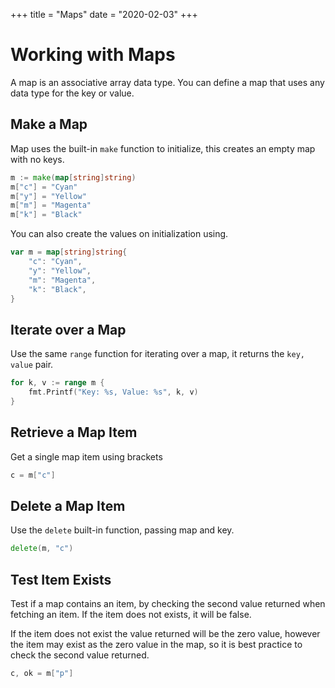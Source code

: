 +++
title = "Maps"
date = "2020-02-03"
+++

# Working with Maps

A map is an associative array data type. You can define a map that uses any data type for the key or value.

## Make a Map

Map uses the built-in `make` function to initialize, this creates an empty map with no keys.

```go
m := make(map[string]string)
m["c"] = "Cyan"
m["y"] = "Yellow"
m["m"] = "Magenta"
m["k"] = "Black"
```

You can also create the values on initialization using.

```go
var m = map[string]string{
    "c": "Cyan",
    "y": "Yellow",
    "m": "Magenta",
    "k": "Black",
}
```

## Iterate over a Map

Use the same `range` function for iterating over a map, it returns the `key, value` pair.

```go
for k, v := range m {
    fmt.Printf("Key: %s, Value: %s", k, v)
}
```

## Retrieve a Map Item

Get a single map item using brackets

```go
c = m["c"]
```

## Delete a Map Item

Use the `delete` built-in function, passing map and key.

```go
delete(m, "c")
```

## Test Item Exists

Test if a map contains an item, by checking the second value returned when fetching an item. If the item does not exists, it will be false.

If the item does not exist the value returned will be the zero value, however the item may exist as the zero value in the map, so it is best practice to check the second value returned.

```go
c, ok = m["p"]
```
